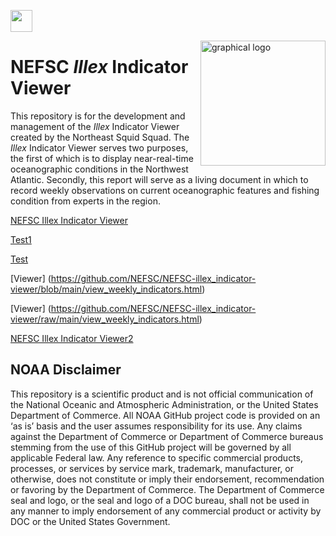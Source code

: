 <a align="left" href="https://github.com/Openscapes/2021-noaa-nmfs"><img src="https://github.githubassets.com/images/modules/logos_page/GitHub-Mark.png" width="35px"></a>

<img src="https://github.com/khyde/SquidSquad/blob/main/images/SquidSquadV1.png?raw=true" alt="graphical logo" width=200 height=200 align="right">

# NEFSC *Illex* Indicator Viewer
This repository is for the development and management of the *Illex* Indicator Viewer created by the Northeast Squid Squad. The *Illex* Indicator Viewer serves two purposes, the first of which is to display near-real-time oceanographic conditions in the Northwest Atlantic. Secondly, this report will serve as a living document in which to record weekly observations on current oceanographic features and fishing condition from experts in the region.  


<a href="https://nefsc.github.io/NEFSC-illex_indicator-viewer/view_weekly_indicators.html" target="_blank"> NEFSC Illex Indicator Viewer </a>

<a href="https://ssalois1.github.io/preliminary_results/index.html" target="_blank"> Test1 </a>

<a href="https://nefsc.github.io/NEFSC/NEFSC-illex_indicator-viewer/view_weekly_indicators.html" target="_blank"> Test </a>

[Viewer] (https://github.com/NEFSC/NEFSC-illex_indicator-viewer/blob/main/view_weekly_indicators.html)

[Viewer] (https://github.com/NEFSC/NEFSC-illex_indicator-viewer/raw/main/view_weekly_indicators.html)

<a href="https://nefsc.github.io/NEFSC-illex_indicator_viewer/view_weekly_indicators.html" target="_blank"> NEFSC Illex Indicator Viewer2 </a>


## NOAA Disclaimer
This repository is a scientific product and is not official communication of the National Oceanic and Atmospheric Administration, or the United States Department of Commerce. All NOAA GitHub project code is provided on an ‘as is’ basis and the user assumes responsibility for its use. Any claims against the Department of Commerce or Department of Commerce bureaus stemming from the use of this GitHub project will be governed by all applicable Federal law. Any reference to specific commercial products, processes, or services by service mark, trademark, manufacturer, or otherwise, does not constitute or imply their endorsement, recommendation or favoring by the Department of Commerce. The Department of Commerce seal and logo, or the seal and logo of a DOC bureau, shall not be used in any manner to imply endorsement of any commercial product or activity by DOC or the United States Government.
